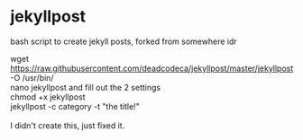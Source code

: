 # jekyllpost
bash script to create jekyll posts, forked from somewhere idr

wget https://raw.githubusercontent.com/deadcodeca/jekyllpost/master/jekyllpost -O /usr/bin/ <br />
nano jekyllpost and fill out the 2 settings <br />
chmod +x jekyllpost <br />
jekyllpost -c category -t "the title!" <br /> <br />
I didn't create this, just fixed it.
